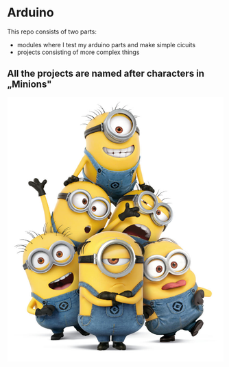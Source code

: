 # Arduino

This repo consists of two parts: <br />
- modules where I test my arduino parts and make simple cicuits <br />
- projects consisting of more complex things <br />

## All the projects are named after characters in „Minions"
![Minion image](https://github.com/mzums/arduino/blob/master/minions_image.png)
